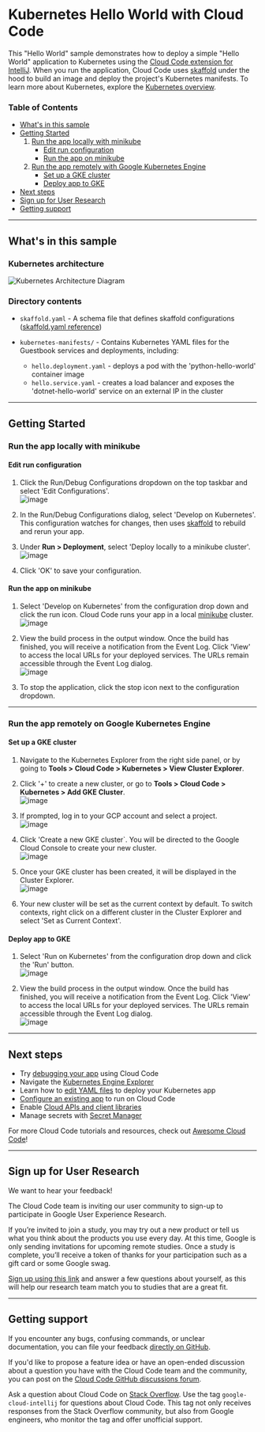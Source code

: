 # Kubernetes Hello World with Cloud Code

This "Hello World" sample demonstrates how to deploy a simple "Hello World" application to Kubernetes using the [Cloud Code extension for IntelliJ](https://cloud.google.com/code/docs/intellij/install?utm_source=ext&utm_medium=partner&utm_campaign=CDR_kri_gcp_cloudcodereadmes_012521&utm_content=-). When you run the application, Cloud Code uses [skaffold](https://skaffold.dev/docs/) under the hood to build an image and deploy the project's Kubernetes manifests. To learn more about Kubernetes, explore the [Kubernetes overview](https://kubernetes.io/docs/concepts/overview/).

### Table of Contents
* [What's in this sample](#whats-in-this-sample)
* [Getting Started](#getting-started)
    1. [Run the app locally with minikube](#run-the-app-locally-with-minikube)
        * [Edit run configuration](#edit-run-configuration)
        * [Run the app on minikube](#run-the-app-on-minikube)
    2. [Run the app remotely with Google Kubernetes Engine](#run-the-app-remotely-with-google-kubernetes-engine)
        * [Set up a GKE cluster](#set-up-a-gke-cluster)
        * [Deploy app to GKE](#deploy-app-to-gke)
* [Next steps](#next-steps)
* [Sign up for User Research](#sign-up-for-user-research)
* [Getting support](#getting-support)

---
## What's in this sample
### Kubernetes architecture
![Kubernetes Architecture Diagram](../../img/diagram.png)

### Directory contents

- `skaffold.yaml` - A schema file that defines skaffold configurations ([skaffold.yaml reference](https://skaffold.dev/docs/references/yaml/))
- `kubernetes-manifests/` - Contains Kubernetes YAML files for the Guestbook services and deployments, including:

  - `hello.deployment.yaml` - deploys a pod with the 'python-hello-world' container image
  - `hello.service.yaml` - creates a load balancer and exposes the 'dotnet-hello-world' service on an external IP in the cluster

---
## Getting Started

### Run the app locally with minikube

#### Edit run configuration
1. Click the Run/Debug Configurations dropdown on the top taskbar and select 'Edit Configurations'.    
![image](./img/edit-configurations.png)

2. In the Run/Debug Configurations dialog, select 'Develop on Kubernetes'. This configuration watches for changes, then uses [skaffold](https://skaffold.dev/docs/) to rebuild and rerun your app.

3. Under **Run > Deployment**, select 'Deploy locally to a minikube cluster'.
![image](./img/run-debug-dialog.png)

4. Click 'OK' to save your configuration. 


#### Run the app on minikube
1. Select 'Develop on Kubernetes' from the configuration drop down and click the run icon. Cloud Code runs your app in a local [minikube](ttps://minikube.sigs.k8s.io/docs/start/) cluster.  
![image](./img/deploy-config.png)

2. View the build process in the output window. Once the build has finished, you will receive a notification from the Event Log. Click 'View' to access the local URLs for your deployed services. The URLs remain accessible through the Event Log dialog.  
![image](./img/deploy-success.png)

3. To stop the application, click the stop icon next to the configuration dropdown.

---
### Run the app remotely on Google Kubernetes Engine

#### Set up a GKE cluster

1. Navigate to the Kubernetes Explorer from the right side panel, or by going to **Tools > Cloud Code > Kubernetes > View Cluster Explorer**. 

2. Click '+' to create a new cluster, or go to **Tools > Cloud Code > Kubernetes > Add GKE Cluster**.   
![image](./img/add-cluster.png)

3. If prompted, log in to your GCP account and select a project.  
![image](./img/gcp-login-prompt.png)

4. Click 'Create a new GKE cluster`. You will be directed to the Google Cloud Console to create your new cluster.  
![image](./img/gcp-console-new-cluster.png)

5. Once your GKE cluster has been created, it will be displayed in the Cluster Explorer.   
![image](./img/added-cluster.png)

6. Your new cluster will be set as the current context by default. To switch contexts, right click on a different cluster in the Cluster Explorer and select 'Set as Current Context'. 

#### Deploy app to GKE

1. Select 'Run on Kubernetes' from the configuration drop down and click the 'Run' button.  
![image](./img/run-on-k8s.png)

2. View the build process in the output window. Once the build has finished, you will receive a notification from the Event Log. Click 'View' to access the local URLs for your deployed services. The URLs remain accessible through the Event Log dialog.  
![image](./img/deploy-success.png)

---
## Next steps
* Try [debugging your app](https://cloud.google.com/code/docs/intellij/kubernetes-debugging?utm_source=ext&utm_medium=partner&utm_campaign=CDR_kri_gcp_cloudcodereadmes_012521&utm_content=-) using Cloud Code
* Navigate the [Kubernetes Engine Explorer](https://cloud.google.com/code/docs/intellij/using-the-kubernetes-explorer?utm_source=ext&utm_medium=partner&utm_campaign=CDR_kri_gcp_cloudcodereadmes_012521&utm_content=-)
* Learn how to [edit YAML files](https://cloud.google.com/code/docs/intellij/yaml-editing?utm_source=ext&utm_medium=partner&utm_campaign=CDR_kri_gcp_cloudcodereadmes_012521&utm_content=-) to deploy your Kubernetes app
* [Configure an existing app](https://cloud.google.com/code/docs/intellij/using-a-k8-existing-app?utm_source=ext&utm_medium=partner&utm_campaign=CDR_kri_gcp_cloudcodereadmes_012521&utm_content=-) to run on Cloud Code
* Enable [Cloud APIs and client libraries](https://cloud.google.com/code/docs/intellij/client-libraries?utm_source=ext&utm_medium=partner&utm_campaign=CDR_kri_gcp_cloudcodereadmes_012521&utm_content=-)
* Manage secrets with [Secret Manager](https://cloud.google.com/code/docs/intellij/secret-manager?utm_source=ext&utm_medium=partner&utm_campaign=CDR_kri_gcp_cloudcodereadmes_012521&utm_content=-)

For more Cloud Code tutorials and resources, check out [Awesome Cloud Code](https://github.com/russwolf/awesome-cloudclode)!

---
## Sign up for User Research

We want to hear your feedback!

The Cloud Code team is inviting our user community to sign-up to participate in Google User Experience Research. 

If you’re invited to join a study, you may try out a new product or tell us what you think about the products you use every day. At this time, Google is only sending invitations for upcoming remote studies. Once a study is complete, you’ll receive a token of thanks for your participation such as a gift card or some Google swag. 

[Sign up using this link](https://google.qualtrics.com/jfe/form/SV_4Me7SiMewdvVYhL?reserved=1&utm_source=In-product&Q_Language=en&utm_medium=own_prd&utm_campaign=Q1&productTag=clou&campaignDate=January2021&referral_code=UXbT481079) and answer a few questions about yourself, as this will help our research team match you to studies that are a great fit.

---

## Getting support

If you encounter any bugs, confusing commands, or unclear documentation, you can file your feedback [directly on GitHub](https://github.com/GoogleCloudPlatform/cloud-code-intellij/issues).

If you'd like to propose a feature idea or have an open-ended discussion about a question you have with the Cloud Code team and the community, you can post on the [Cloud Code GitHub discussions forum](https://github.com/GoogleCloudPlatform/cloud-code-intellij/discussions).

Ask a question about Cloud Code on [Stack Overflow](http://stackoverflow.com/questions/tagged/cloud-code-intellij). Use the tag `google-cloud-intellij` for questions about Cloud Code. This tag not only receives responses from the Stack Overflow community, but also from Google engineers, who monitor the tag and offer unofficial support.
